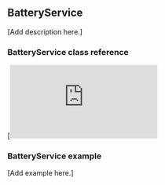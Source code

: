 ## BatteryService

[Add description here.]

### BatteryService class reference

[![View code](https://os.mbed.com/docs/v5.6/mbed-os-api-doxy/class_battery_service.html)

### BatteryService example

[Add example here.]
